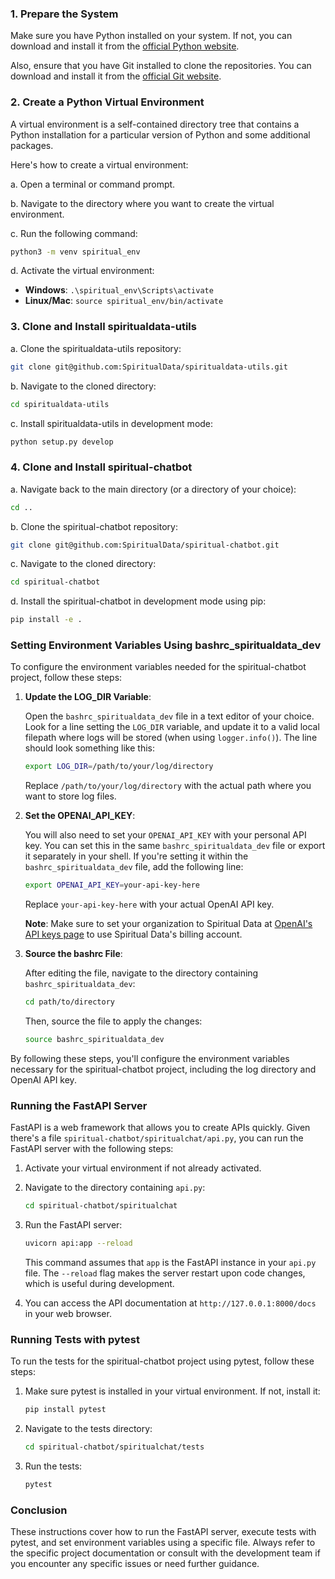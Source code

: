 ### 1. Prepare the System

Make sure you have Python installed on your system. If not, you can download and install it from the [official Python website](https://www.python.org/downloads/).

Also, ensure that you have Git installed to clone the repositories. You can download and install it from the [official Git website](https://git-scm.com/).

### 2. Create a Python Virtual Environment

A virtual environment is a self-contained directory tree that contains a Python installation for a particular version of Python and some additional packages.

Here's how to create a virtual environment:

a. Open a terminal or command prompt.

b. Navigate to the directory where you want to create the virtual environment.

c. Run the following command:

   ```bash
   python3 -m venv spiritual_env
   ```

d. Activate the virtual environment:

   - **Windows**: `.\spiritual_env\Scripts\activate`
   - **Linux/Mac**: `source spiritual_env/bin/activate`

### 3. Clone and Install spiritualdata-utils

a. Clone the spiritualdata-utils repository:

   ```bash
   git clone git@github.com:SpiritualData/spiritualdata-utils.git
   ```

b. Navigate to the cloned directory:

   ```bash
   cd spiritualdata-utils
   ```

c. Install spiritualdata-utils in development mode:

   ```bash
   python setup.py develop
   ```

### 4. Clone and Install spiritual-chatbot

a. Navigate back to the main directory (or a directory of your choice):

   ```bash
   cd ..
   ```

b. Clone the spiritual-chatbot repository:

   ```bash
   git clone git@github.com:SpiritualData/spiritual-chatbot.git
   ```

c. Navigate to the cloned directory:

   ```bash
   cd spiritual-chatbot
   ```

d. Install the spiritual-chatbot in development mode using pip:

   ```bash
   pip install -e .
   ```

### Setting Environment Variables Using bashrc_spiritualdata_dev

To configure the environment variables needed for the spiritual-chatbot project, follow these steps:

1. **Update the LOG_DIR Variable**:
   
   Open the `bashrc_spiritualdata_dev` file in a text editor of your choice. Look for a line setting the `LOG_DIR` variable, and update it to a valid local filepath where logs will be stored (when using `logger.info()`). The line should look something like this:

   ```bash
   export LOG_DIR=/path/to/your/log/directory
   ```

   Replace `/path/to/your/log/directory` with the actual path where you want to store log files.

2. **Set the OPENAI_API_KEY**:

   You will also need to set your `OPENAI_API_KEY` with your personal API key. You can set this in the same `bashrc_spiritualdata_dev` file or export it separately in your shell. If you're setting it within the `bashrc_spiritualdata_dev` file, add the following line:

   ```bash
   export OPENAI_API_KEY=your-api-key-here
   ```

   Replace `your-api-key-here` with your actual OpenAI API key.

   **Note**: Make sure to set your organization to Spiritual Data at [OpenAI's API keys page](https://platform.openai.com/account/api-keys) to use Spiritual Data's billing account.

3. **Source the bashrc File**:

   After editing the file, navigate to the directory containing `bashrc_spiritualdata_dev`:

   ```bash
   cd path/to/directory
   ```

   Then, source the file to apply the changes:

   ```bash
   source bashrc_spiritualdata_dev
   ```

By following these steps, you'll configure the environment variables necessary for the spiritual-chatbot project, including the log directory and OpenAI API key.

### Running the FastAPI Server

FastAPI is a web framework that allows you to create APIs quickly. Given there's a file `spiritual-chatbot/spiritualchat/api.py`, you can run the FastAPI server with the following steps:

1. Activate your virtual environment if not already activated.

2. Navigate to the directory containing `api.py`:

   ```bash
   cd spiritual-chatbot/spiritualchat
   ```

3. Run the FastAPI server:

   ```bash
   uvicorn api:app --reload
   ```

   This command assumes that `app` is the FastAPI instance in your `api.py` file. The `--reload` flag makes the server restart upon code changes, which is useful during development.

4. You can access the API documentation at `http://127.0.0.1:8000/docs` in your web browser.

### Running Tests with pytest

To run the tests for the spiritual-chatbot project using pytest, follow these steps:

1. Make sure pytest is installed in your virtual environment. If not, install it:

   ```bash
   pip install pytest
   ```

2. Navigate to the tests directory:

   ```bash
   cd spiritual-chatbot/spiritualchat/tests
   ```

3. Run the tests:

   ```bash
   pytest
   ```

### Conclusion

These instructions cover how to run the FastAPI server, execute tests with pytest, and set environment variables using a specific file. Always refer to the specific project documentation or consult with the development team if you encounter any specific issues or need further guidance.
